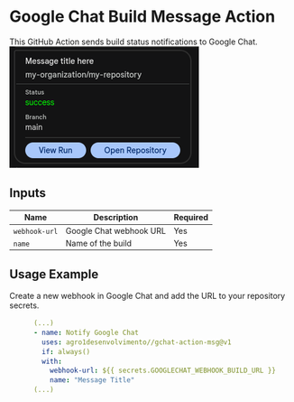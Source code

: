 # Google Chat Build Message Action

This GitHub Action sends build status notifications to Google Chat.
![alt text](image.png)

## Inputs

| Name         | Description               | Required |
|--------------|---------------------------|----------|
| `webhook-url`| Google Chat webhook URL  | Yes      |
| `name`       | Name of the build        | Yes      |

## Usage Example

Create a new webhook in Google Chat and add the URL to your repository secrets.

```yaml
      (...)
      - name: Notify Google Chat
        uses: agro1desenvolvimento//gchat-action-msg@v1
        if: always()
        with:
          webhook-url: ${{ secrets.GOOGLECHAT_WEBHOOK_BUILD_URL }}
          name: "Message Title"
      (...)
```

